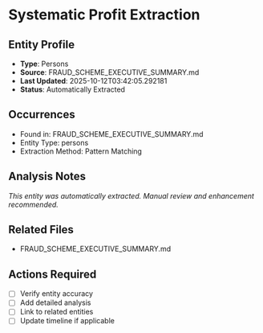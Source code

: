 # Systematic Profit Extraction

## Entity Profile
- **Type**: Persons
- **Source**: FRAUD_SCHEME_EXECUTIVE_SUMMARY.md
- **Last Updated**: 2025-10-12T03:42:05.292181
- **Status**: Automatically Extracted

## Occurrences
- Found in: FRAUD_SCHEME_EXECUTIVE_SUMMARY.md
- Entity Type: persons
- Extraction Method: Pattern Matching

## Analysis Notes
*This entity was automatically extracted. Manual review and enhancement recommended.*

## Related Files
- FRAUD_SCHEME_EXECUTIVE_SUMMARY.md

## Actions Required
- [ ] Verify entity accuracy
- [ ] Add detailed analysis
- [ ] Link to related entities
- [ ] Update timeline if applicable

